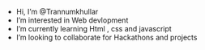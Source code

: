 -  Hi, I’m @Trannumkhullar
-  I’m interested in Web devlopment 
-  I’m currently learning Html , css and javascript
-  I’m looking to collaborate for Hackathons and projects 

<!---
Trannumkhullar/Trannumkhullar is a ✨ special ✨ repository because its `README.md` (this file) appears on your GitHub profile.
You can click the Preview link to take a look at your changes.
--->
